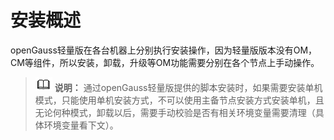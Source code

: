 # 安装概述<a name="ZH-CN_TOPIC_0289899723"></a>

openGauss轻量版在各台机器上分别执行安装操作，因为轻量版版本没有OM，CM等组件，所以安装，卸载，升级等OM功能需要分别在各个节点上手动操作。

>![](public_sys-resources/icon-note.gif) **说明：** 
>通过openGauss轻量版提供的脚本安装时，如果需要安装单机模式，只能使用单机安装方式，不可以使用主备节点安装方式安装单机，且无论何种模式，卸载以后，需要手动校验是否有相关环境变量需要清理（具体环境变量看下文）。

